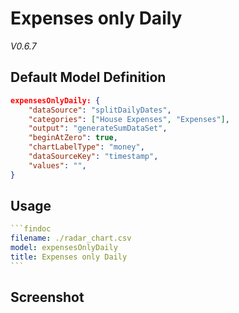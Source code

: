 # Expenses only Daily

_V0.6.7_

## Default Model Definition

```json
expensesOnlyDaily: {
    "dataSource": "splitDailyDates",
    "categories": ["House Expenses", "Expenses"],
    "output": "generateSumDataSet",
    "beginAtZero": true,
    "chartLabelType": "money",
    "dataSourceKey": "timestamp",
    "values": "",
}
```

## Usage

````yml
```findoc
filename: ./radar_chart.csv
model: expensesOnlyDaily
title: Expenses only Daily
```
````

## Screenshot
